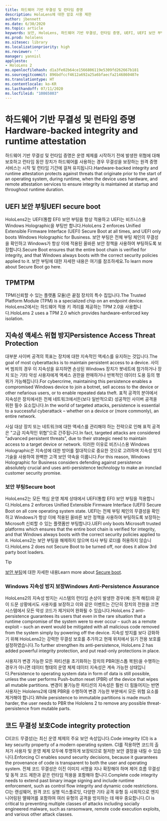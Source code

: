 ```yaml
---
title: 하드웨어 기반 무결성 및 런타임 증명
description: HoloLens에 대한 암호 사용 제한
author: jbennett
ms.date: 6/30/2020
ms.topic: article
keywords: 보안, HoloLens, 하드웨어 기반 무결성, 런타임 증명, UEFI, UEFI 보안 부팅, 보안 부팅, TPM, 위협 방지, Windows 지속성 방지 보장, 코드 무결성, 코드 보호
ms.prod: hololens
ms.sitesec: library
ms.localizationpriority: high
ms.reviewer: ''
manager: yannisl
appliesto:
- HoloLens 2
ms.openlocfilehash: d1a3fe02b64ce1566806119e5309fd262667b181
ms.sourcegitcommit: 896bdfccf4612a692a25a6bfaecfa2146860407e
ms.translationtype: HT
ms.contentlocale: ko-KR
ms.lasthandoff: 07/11/2020
ms.locfileid: "10865803"
---
```

# <span data-ttu-id="e0a4f-104">하드웨어 기반 무결성 및 런타임 증명</span><span class="sxs-lookup"><span data-stu-id="e0a4f-104">Hardware-backed integrity and runtime attestation</span></span>

<span data-ttu-id="e0a4f-105">하드웨어 기반 무결성 및 런타임 증명은 운영 체제를 시작하기 전에 발생한 위협에 대해 보호하고 런타임 동안 장치가 하드웨어를 사용하는 경우 무결성을 보장하는 원격 증명 서비스는 시작 및 런타임 기간에 걸쳐 유지됩니다.</span><span class="sxs-lookup"><span data-stu-id="e0a4f-105">Hardware-backed integrity and runtime attestation protects against threats that originate prior to the start of an operating system, during runtime, when the device uses hardware, and remote attestation services to ensure integrity is maintained at startup and throughout runtime duration.</span></span>

## <span data-ttu-id="e0a4f-106">UEFI 보안 부팅</span><span class="sxs-lookup"><span data-stu-id="e0a4f-106">UEFI secure boot</span></span>

<span data-ttu-id="e0a4f-107">HoloLens2는 UEFI(통합 EFI) 보안 부팅을 항상 적용하고 UEFI는 비즈니스용 Windows Holographic을 부팅만 합니다.</span><span class="sxs-lookup"><span data-stu-id="e0a4f-107">HoloLens 2 enforces Unified Extensible Firmware Interface (UEFI) Secure Boot at all times, and UEFI only boots Windows Holographic for Business.</span></span>
<span data-ttu-id="e0a4f-108">보안 부팅은 전체 부팅 체인의 무결성을 확인하고 Windows가 항상 이에 적용된 올바른 보안 정책을 사용하여 부팅하도록 보장합니다.</span><span class="sxs-lookup"><span data-stu-id="e0a4f-108">Secure Boot ensures that the entire boot chain is verified for integrity, and that Windows always boots with the correct security policies applied to it.</span></span> <span data-ttu-id="e0a4f-109">보안 부팅에 대한 자세한 내용은 여기를 참조하세요.</span><span class="sxs-lookup"><span data-stu-id="e0a4f-109">To learn more about Secure Boot go here.</span></span>

## <span data-ttu-id="e0a4f-110">TPM</span><span class="sxs-lookup"><span data-stu-id="e0a4f-110">TPM</span></span>

<span data-ttu-id="e0a4f-111">TPM(신뢰할 수 있는 플랫폼 모듈)은 끝점 장치의 특수 칩입니다.</span><span class="sxs-lookup"><span data-stu-id="e0a4f-111">The Trusted Platform Module (TPM) is a specialized chip on an endpoint device.</span></span> <span data-ttu-id="e0a4f-112">HoloLens2에서는 하드웨어 적용 키 격리를 제공하는 TPM 2.0을 사용합니다.</span><span class="sxs-lookup"><span data-stu-id="e0a4f-112">HoloLens 2 uses a TPM 2.0 which provides hardware-enforced key isolation.</span></span>

## <span data-ttu-id="e0a4f-113">지속성 액세스 위협 방지</span><span class="sxs-lookup"><span data-stu-id="e0a4f-113">Persistence Access Threat Protection</span></span>

<span data-ttu-id="e0a4f-114">대부분 사이버 공격의 목표는 장치에 대한 지속적인 액세스를 유지하는 것입니다.</span><span class="sxs-lookup"><span data-stu-id="e0a4f-114">The goal of most cyberattacks is to maintain persistent access to a device.</span></span> <span data-ttu-id="e0a4f-115">사이버 범죄의 경우 이 지속성을 유지하면 손상된 Windows 장치가 봇네트에 참가하거나 장치 또는 기타 악성 사용자에게 액세스 권한을 판매하거나 반복적인 데이터 도용 등의 행위가 가능해집니다.</span><span class="sxs-lookup"><span data-stu-id="e0a4f-115">For cybercrime, maintaining this persistence enables a compromised Windows device to join a botnet, sell access to the device or other nefarious users, or to enable repeated data theft.</span></span> <span data-ttu-id="e0a4f-116">표적 공격의 분야에서 지속성은 장치에서든 전체 네트워크에서든(보다 일반적으로) 성공적인 사이버 공격을 위한 필수 요소입니다.</span><span class="sxs-lookup"><span data-stu-id="e0a4f-116">In the world of targeted attacks, persistence is essential to a successful cyberattack – whether on a device or (more commonly), an entire network.</span></span>  

<span data-ttu-id="e0a4f-117">사실 대상 장치 또는 네트워크에 대한 액세스를 관리해야 하는 전략으로 인해 표적 공격은 "고급 지속적인 위협"으로 간주됩니다.</span><span class="sxs-lookup"><span data-stu-id="e0a4f-117">In fact, targeted attacks are considered “advanced persistent threats”, due to their strategic need to maintain access to a target device or network.</span></span> <span data-ttu-id="e0a4f-118">이러한 이유로 비즈니스용 Windows Holographic은 지속성에 대한 방어를 절대적으로 중요한 것으로 고려하며 지속성 방지 기술을 사용하여 완벽한 고객 보안 약속을 이룹니다.</span><span class="sxs-lookup"><span data-stu-id="e0a4f-118">For this reason, Windows Holographic for Business considers defending against persistence absolutely crucial and uses anti-persistence technology to make an ironclad customer security promise.</span></span>

### <span data-ttu-id="e0a4f-119">보안 부팅</span><span class="sxs-lookup"><span data-stu-id="e0a4f-119">Secure boot</span></span> 

<span data-ttu-id="e0a4f-120">HoloLens2는 모든 핵심 운영 체제 상태에서 UEFI(통합 EFI) 보안 부팅을 적용합니다.</span><span class="sxs-lookup"><span data-stu-id="e0a4f-120">HoloLens 2 enforces Unified Extensible Firmware Interface (UEFI) Secure Boot on all core operating system state.</span></span> <span data-ttu-id="e0a4f-121">UEFI는 전체 부팅 체인의 무결성을 확인하고 Windows가 항상 이에 적용된 올바른 보안 정책을 사용하여 부팅하도록 보장하는 Microsoft 신뢰할 수 있는 플랫폼만 부팅합니다.</span><span class="sxs-lookup"><span data-stu-id="e0a4f-121">UEFI only boots Microsoft trusted platforms which ensures that the entire boot chain is verified for integrity, and that Windows always boots with the correct security policies applied to it.</span></span> <span data-ttu-id="e0a4f-122">HoloLens2는 보안 부팅을 해제하지 않으며 타사 부팅 로더를 허용하지 않습니다.</span><span class="sxs-lookup"><span data-stu-id="e0a4f-122">HoloLens 2 does not Secure Boot to be turned off, nor does it allow 3rd party boot loaders.</span></span>

> [!Tip]
> <span data-ttu-id="e0a4f-123">[보안 부팅](https://docs.microsoft.com/windows-hardware/design/device-experiences/oem-secure-boot)에 대한 자세한 내용</span><span class="sxs-lookup"><span data-stu-id="e0a4f-123">Learn more about [Secure boot](https://docs.microsoft.com/windows-hardware/design/device-experiences/oem-secure-boot).</span></span>

### <span data-ttu-id="e0a4f-124">Windows 지속성 방지 보장</span><span class="sxs-lookup"><span data-stu-id="e0a4f-124">Windows Anti-Persistence Assurance</span></span>

<span data-ttu-id="e0a4f-125">HoloLens2의 지속성 방지는 시스템의 런타임 손상이 발생한 경우(예: 원격 해킹)와 같이 드문 상황에서도 사용자를 보장하고 이와 같은 이벤트는 간단히 장치의 전원을 끄면 시스템에서 모든 악성 코드가 제거되어 완화될 수 있습니다.</span><span class="sxs-lookup"><span data-stu-id="e0a4f-125">HoloLens 2 anti-persistence guarantees its users that even in the rare situation that a runtime compromise of the system were to ever occur – such as a remote exploit – such an event would be mitigated with all malicious code removed from the system simply by powering off the device.</span></span> <span data-ttu-id="e0a4f-126">지속성 방지를 보다 강화하기 위해 HoloLens2는 강력한 무결성 보호를 추가하고 현재 위치에서 읽기 전용 보호를 설정하였습니다.</span><span class="sxs-lookup"><span data-stu-id="e0a4f-126">To further strengthen its anti-persistence, HoloLens 2 has added powerful integrity protection, and put read-only protections in place.</span></span>

<span data-ttu-id="e0a4f-127">사용자가 변경 가능한 모든 파티션을 초기화하는 장치의 PBR(원스톱 복원)을 수행하는 경우가 아니면 데이터 형태의 운영 체제 데이터 지속성은 계속 가능한 상태입니다.</span><span class="sxs-lookup"><span data-stu-id="e0a4f-127">Persistence to operating system data in form of data is still possible, unless the user performs Push-button reset (PBR) of the device that wipes all mutable partitions.</span></span> <span data-ttu-id="e0a4f-128">변경이 불가능한 파티션의 지속성은 훨씬 더 힘들어지는 반면 사용자는 Hololens2에 대해 PBR을 수행하여 변경 가능한 부분에서 모든 위협 요소를 제거해야 합니다.</span><span class="sxs-lookup"><span data-stu-id="e0a4f-128">While persistence to immutable partitions is made much harder, the user needs to PBR the Hololens 2 to remove any possible threat-persistence from mutable parts.</span></span>

## <span data-ttu-id="e0a4f-129">코드 무결성 보호</span><span class="sxs-lookup"><span data-stu-id="e0a4f-129">Code integrity protection</span></span> 

<span data-ttu-id="e0a4f-130">CI(코드 무결성)는 최신 운영 체제의 주요 보안 속성입니다.</span><span class="sxs-lookup"><span data-stu-id="e0a4f-130">Code integrity (CI) is a key security property of a modern operating system.</span></span> <span data-ttu-id="e0a4f-131">CI를 적용하면 코드의 출처가 사용자 및 운영 체제 모두에 투명하게 보장되므로 철저한 보안 결정을 내릴 수 있습니다.</span><span class="sxs-lookup"><span data-stu-id="e0a4f-131">Enforcing CI enables sound security decisions, because it guarantees the provenance of code is transparent to both the user and operating system.</span></span> <span data-ttu-id="e0a4f-132">전체 코드 무결성은 이진 이미지 서명을 지나 확장해야 하며 제어 흐름 무결성 및 동적 코드 제한과 같은 런타임 적용을 포함해야 합니다.</span><span class="sxs-lookup"><span data-stu-id="e0a4f-132">Complete code integrity needs to extend past binary image signing and include runtime enforcement, such as control flow integrity and dynamic code restrictions.</span></span> <span data-ttu-id="e0a4f-133">CI는 랜섬웨어, 원격 코드 실행 익스플로잇, 다양한 기타 공격 유형 등 사회적으로 엔지니어링된 맬웨어를 포함하여 여러 유형의 공격을 방지하는 데 매우 중요합니다.</span><span class="sxs-lookup"><span data-stu-id="e0a4f-133">CI is critical to preventing multiple classes of attacks including socially engineered malware, such as ransomware, remote code execution exploits, and various other attack classes.</span></span>
